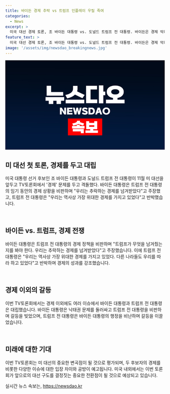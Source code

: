```yaml
---
title: 바이든 경제 추락 vs 트럼프 인플레이 우릴 죽여
categories:
  - News
excerpt: >
  미국 대선 경제 토론, 조 바이든 대통령 vs. 도널드 트럼프 전 대통령. 바이든은 경제 악화를 트럼프 때보다 더 나빠졌다고 주장하며 코로나 대처 비난. 한편, 트럼프는 역대 최고 경제를 주장하고 인플레이션 비판. 낙태권, 대법관 임명 등에 대한 격돌도 예상. 두 후보는 사전 합의된 규칙에 따라 스튜디오에서 대결, 이번 토론회가 미 대선 중요한 변곡점 될 수 있을 것으로 평가됨.
feature_text: >
  미국 대선 경제 토론, 조 바이든 대통령 vs. 도널드 트럼프 전 대통령. 바이든은 경제 악화를 트럼프 때보다 더 나빠졌다고 주장하며 코로나 대처 비난. 한편, 트럼프는 역대 최고 경제를 주장하고 인플레이션 비판. 낙태권, 대법관 임명 등에 대한 격돌도 예상. 두 후보는 사전 합의된 규칙에 따라 스튜디오에서 대결, 이번 토론회가 미 대선 중요한 변곡점 될 수 있을 것으로 평가됨.
image: '/assets/img/newsdao_breakingnews.jpg'
---
```


<p><img src="/assets/img/newsdao_breakingnews.jpg" alt="pcversion 속보" /></p>

<h2 data-ke-size="size26">미 대선 첫 토론, 경제를 두고 대립</h2>

<p>미국 대통령 선거 후보인 조 바이든 대통령과 도널드 트럼프 전 대통령이 11월 미 대선을 앞두고 TV토론회에서 '경제' 문제를 두고 격돌했다. 바이든 대통령은 트럼프 전 대통령의 임기 동안의 경제 상황을 비판하며 "우리는 추락하는 경제를 넘겨받았다"고 주장했고, 트럼프 전 대통령은 "우리는 역사상 가장 위대한 경제를 가지고 있었다"고 반박했습니다.</p>

<p data-ke-size="size16">&nbsp;</p>

<h2 data-ke-size="size26">바이든 vs. 트럼프, 경제 전쟁</h2>

<p>바이든 대통령은 트럼프 전 대통령의 경제 정책을 비판하며 "트럼프가 무엇을 남겨줬는지를 봐야 한다. 우리는 추락하는 경제를 넘겨받았다"고 주장했습니다. 이에 트럼프 전 대통령은 "우리는 역사상 가장 위대한 경제를 가지고 있었다. 다른 나라들도 우리를 따라 하고 있었다"고 반박하며 경제의 성과를 강조했습니다.</p>

<p data-ke-size="size16">&nbsp;</p>

<h2 data-ke-size="size26">경제 이외의 갈등</h2>

<p>이번 TV토론회에서는 경제 이외에도 여러 이슈에서 바이든 대통령과 트럼프 전 대통령은 대립했습니다. 바이든 대통령은 낙태권 문제를 둘러싸고 트럼프 전 대통령을 비판하며 갈등을 빚었으며, 트럼프 전 대통령은 바이든 대통령의 행정을 비난하며 갈등을 이끌었습니다.</p>

<p data-ke-size="size16">&nbsp;</p>

<h2 data-ke-size="size26">미래에 대한 기대</h2>

<p>이번 TV토론회는 미 대선의 중요한 변곡점이 될 것으로 평가되며, 두 후보자의 경제를 비롯한 다양한 이슈에 대한 입장 차이와 공방이 예고됩니다. 미국 내외에서는 이번 토론회가 앞으로의 대선 구도를 결정짓는 중요한 전환점이 될 것으로 예상되고 있습니다.</p>
실시간 뉴스 속보는, <a href="https://newsdao.kr" rel="dofollow">https://newsdao.kr</a>


